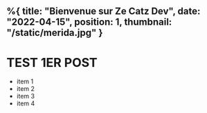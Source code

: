 %{
    title: "Bienvenue sur Ze Catz Dev",
    date: "2022-04-15",
    position: 1,
    thumbnail: "/static/merida.jpg"
}
---
# TEST 1ER POST
- item 1
- item 2
- item 3
- item 4